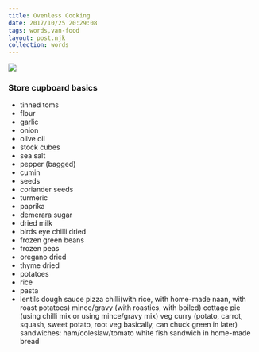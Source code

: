 ```yaml
---
title: Ovenless Cooking
date: 2017/10/25 20:29:08
tags: words,van-food
layout: post.njk
collection: words
---
```


![](/wp-content/uploads/2017/12/IMG_20170510_161652-1024x768.jpg)

### Store cupboard basics

  * tinned toms
  * flour
  * garlic
  * onion
  * olive oil
  * stock cubes
  * sea salt
  * pepper (bagged)
  * cumin
  * seeds
  * coriander seeds
  * turmeric
  * paprika
  * demerara sugar
  * dried milk
  * birds eye chilli dried
  * frozen green beans
  * frozen peas
  * oregano dried
  * thyme dried
  * potatoes
  * rice
  * pasta
  * lentils
dough sauce pizza chilli(with rice, with home-made naan, with roast potatoes) mince/gravy (with roasties, with boiled) cottage pie (using chilli mix or using mince/gravy mix) veg curry (potato, carrot, squash, sweet potato, root veg basically, can chuck green in later) sandwiches: ham/coleslaw/tomato white fish sandwich in home-made bread
